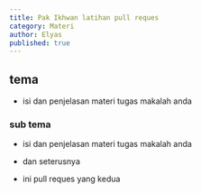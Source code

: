 ```yaml
---
title: Pak Ikhwan latihan pull reques
category: Materi
author: Elyas
published: true
---
```


## tema 
- isi dan penjelasan materi tugas makalah anda 


### sub tema 
- isi dan penjelasan materi tugas makalah anda 


- dan seterusnya 
- ini pull reques yang kedua
